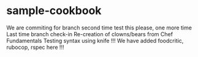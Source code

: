 # sample-cookbook
We are commiting for branch second time
test this please, one more time
Last time branch check-in
Re-creation of clowns/bears from Chef Fundamentals
Testing syntax using knife !!!
We have added foodcritic, rubocop, rspec here !!!
